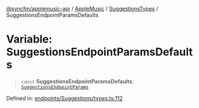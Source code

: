 [@syncfm/applemusic-api](../../../../../../globals.md) / [AppleMusic](../../../index.md) / [SuggestionsTypes](../index.md) / SuggestionsEndpointParamsDefaults

# Variable: SuggestionsEndpointParamsDefaults

> `const` **SuggestionsEndpointParamsDefaults**: [`SuggestionsEndpointParams`](../interfaces/SuggestionsEndpointParams.md)

Defined in: [endpoints/Suggestions/types.ts:112](https://github.com/sync-fm/applemusic-api/blob/9471caba6a6b5bc92263ffc6e5d9c04672ec1f7f/src/endpoints/Suggestions/types.ts#L112)
